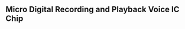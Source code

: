 ## Micro Digital Recording and Playback Voice IC Chip



<!--stackedit_data:
eyJoaXN0b3J5IjpbLTU2NDA0NDI5N119
-->